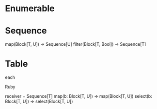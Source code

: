 # Enumerable

# Sequence
  map(Block[T, U]) => Sequence[U]
  filter(Block[T, Bool]) => Sequence[T]

# Table
  each

Ruby

receiver = Sequence[T]
map(b: Block[T, U]) => map(Block[T, U])
select(b: Block[T, U]) => select(Block[T, U])
